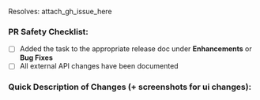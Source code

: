 Resolves: attach_gh_issue_here

### PR Safety Checklist:

 - [ ] Added the task to the appropriate release doc under **Enhancements** or **Bug Fixes**
 - [ ] All external API changes have been documented

### Quick Description of Changes (+ screenshots for ui changes):
